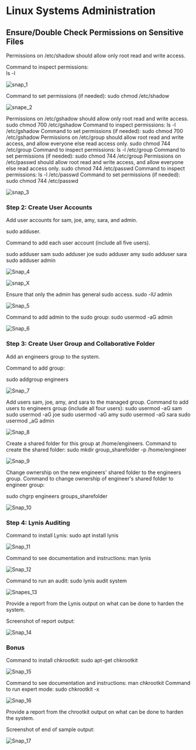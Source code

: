 # Linux Systems Administration

## Ensure/Double Check Permissions on Sensitive Files

Permissions on /etc/shadow should allow only root read and write access.

Command to inspect permissions:  
ls -l

![snap_1](./Images/snap_1.png)

Command to set permissions (if needed): 
sudo chmod /etc/shadow

![snape_2](./Images/snap_2.PNG)

Permissions on /etc/gshadow should allow only root read and write access. 
sudo chmod 700 /etc/gshadow
Command to inspect permissions: ls -l /etc/gshadow
Command to set permissions (if needed): sudo chmod 700 /etc/gshadow
Permissions on /etc/group should allow root read and write access, and allow everyone else read access only.
sudo chmod 744 /etc/group
Command to inspect permissions: ls -l /etc/group
Command to set permissions (if needed): sudo chmod 744 /etc/group
Permissions on /etc/passwd should allow root read and write access, and allow everyone else read access only.
sudo chmod 744 /etc/passwd
Command to inspect permissions: ls -l /etc/passwd
Command to set permissions (if needed): sudo chmod 744 /etc/passwd

![snap_3](./Images/snap_3.PNG)

### Step 2: Create User Accounts

Add user accounts for sam, joe, amy, sara, and admin.

sudo adduser.

Command to add each user account (include all five users).

sudo adduser sam 
sudo adduser joe 
sudo adduser amy 
sudo adduser sara 
sudo adduser admin

![Snap_4](./Images/snap_4.PNG)

![snap_X](./Images/snap_x.PNG)

Ensure that only the admin has general sudo access.
sudo -lU admin

![Snap_5](./Images/snap_5.PNG)

Command to add admin to the sudo group: sudo usermod -aG admin

![Snap_6](./Images/snap_6.PNG)

### Step 3: Create User Group and Collaborative Folder

Add an engineers group to the system.

Command to add group: 

sudo addgroup engineers

![Snap_7](./Images/snap_7.PNG)

Add users sam, joe, amy, and sara to the managed group.
Command to add users to engineers group (include all four users):
sudo usermod -aG sam
sudo usermod -aG joe
sudo usermod -aG amy
sudo usermod -aG sara
sudo usermod _aG admin

![Snap_8](./Images/snap_8.PNG)

Create a shared folder for this group at /home/engineers.
Command to create the shared folder:
sudo mkdir group_sharefolder -p /home/engineer

![Snap_9](./Images/snap_9.PNG)

Change ownership on the new engineers' shared folder to the engineers group.
Command to change ownership of engineer's shared folder to engineer group:

sudo chgrp engineers groups_sharefolder

![Snap_10](./Images/snap_10.PNG)

### Step 4: Lynis Auditing

Command to install Lynis: 
sudo apt install lynis

![Snap_11](./Images/snap_11.PNG)

Command to see documentation and instructions: 
man lynis

![Snap_12](./Images/snap_12.PNG)

Command to run an audit: 
sudo lynis audit system

![Snapes_13](./Images/snap_13.PNG)

Provide a report from the Lynis output on what can be done to harden the system.

Screenshot of report output:

![Snap_14](./Images/snap_14.PNG)

### Bonus

Command to install chkrootkit:
sudo apt-get chkrootkit

![Snap_15](./Images/snap_15.PNG)

Command to see documentation and instructions: man chkrootkit
Command to run expert mode: sudo chkrootkit -x

![Snap_16](./Images/snap_16.PNG)

Provide a report from the chrootkit output on what can be done to harden the system.

Screenshot of end of sample output:

![Snap_17](./Images/snap_17.PNG)
